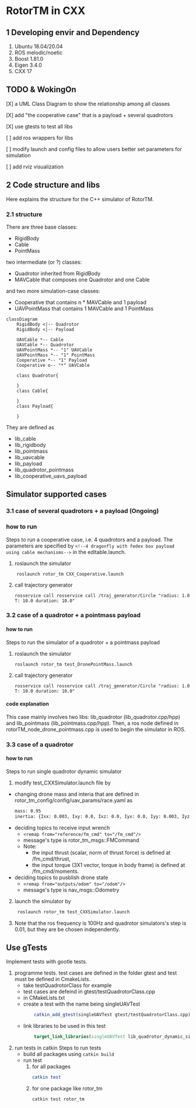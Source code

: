 # RotorTM in CXX

## 1 Developing envir and Dependency
1. Ubuntu 18.04/20.04
2. ROS melodic/noetic
3. Boost 1.81.0
4. Eigen 3.4.0
5. CXX 17

## TODO & WokingOn
[X] a UML Class Diagram to show the relationship among all classes

[X] add "the cooperative case" that is a payload + several quadrotors

[X] use gtests to test all libs

[ ] add ros wrappers for libs

[ ] modify launch and config files to allow users better set parameters for simulation

[ ] add rviz visualization


## 2 Code structure and libs
Here explains the structure for the C++ simulator of RotorTM.

### 2.1 structure
There are three base classes:
- RigidBody
- Cable
- PointMass

two intermediate (or ?) classes:
- Quadrotor inherited from RigidBody
- MAVCable that composes one Quadrotor and one Cable

and two more simulation-case classes:
- Cooperative that contains n * MAVCable and 1 payload
- UAVPointMass that contains 1 MAVCable and 1 PointMass


```mermaid
classDiagram
    RigidBody <|-- Quadrotor
    RigidBody <|-- Payload

    UAVCable *-- Cable
    UAVCable *-- Quadrotor
    UAVPointMass *-- "1" UAVCable
    UAVPointMass *-- "1" PointMass
    Cooperative *-- "1" Payload
    Cooperative o-- "*" UAVCable

    class Quadrotor{
        
    }
    class Cable{
        
    }
    class Payload{
 
    }
```

They are defined as 
- lib_cable
- lib_rigidbody
- lib_pointmass
- lib_uavcable
- lib_payload
- lib_quadrotor_pointmass
- lib_cooperative_uavs_payload




## Simulator supported cases

### 3.1 case of several quadrotors + a payload (Ongoing)
### how to run
Steps to run a cooperative case, i.e. 4 quadrotors and a payload. The parameters are specified by ```<!--4 dragonfly with fedex box payload using cable mechanisms-->``` in the editable.launch.
1. roslaunch the simulator
```shell
    roslaunch rotor_tm CXX_Cooperative.launch 
```
2. call trajectory generator
      ```shell
      rosservice call rosservice call /traj_generator/Circle "radius: 1.0 T: 10.0 duration: 10.0" 
      ```   

### 3.2 case of a quadrotor + a pointmass payload

#### how to run
Steps to run the simulator of a quadrotor + a pointmass payload
1. roslaunch the simulator
      ```shell
      roslaunch rotor_tm test_DronePointMass.launch 
      ```
2. call trajectory generator
      ```shell
      rosservice call rosservice call /traj_generator/Circle "radius: 1.0 T: 10.0 duration: 10.0" 
      ```         
#### code explanation
This case mainly involves two libs: lib_quadrotor (lib_quadrotor.cpp/hpp) and lib_pointmass (lib_pointmass.cpp/hpp). Then, a ros node defined in rotorTM_node_drone_pointmass.cpp is used to begin the simulator in ROS.


### 3.3 case of a quadrotor

#### how to run
Steps to run single quadrotor dynamic simulator
1. modify test_CXXSimulator.launch file by
  - changing drone mass and interia that are defined in rotor_tm_config/config/uav_params/race.yaml as
      ```xml
      mass: 0.95
      inertia: {Ixx: 0.003, Ixy: 0.0, Ixz: 0.0, Iyx: 0.0, Iyy: 0.003, Iyz: 0.0, Izx: 0.0, Izy: 0.0, Izz: 0.004}
      ```
  - deciding topics to receive input wrench 
    - ```<remap from="reference/fm_cmd" to="/fm_cmd"/>```
    - message's type is rotor_tm_msgs::FMCommand
    - Note: 
      - the input thrust (scalar, norm of thrust force) is defined at /fm_cmd/thrust, 
      - the input torque (3X1 vector, torque in body frame) is defined at /fm_cmd/moments.
  - deciding topics to pusblish drone state
    - ```<remap from="outputs/odom" to="/odom"/>```
    - message's type is nav_msgs::Odometry
2. launch the simulator by
    ```bash
     roslaunch rotor_tm test_CXXSimulator.launch
    ```
3. Note that the ros frequency is 100Hz and quadrotor simulators's step is 0.01, but they are be chosen independently.





## Use gTests
Implement tests with gootle tests.

1. programme tests.
  test cases are defined in the folder gtest and test must be defined in CmakeLists.
    - take testQuadrotorClass for example
    - test cases are defeind in  gtest/testQuadrotorClass.cpp
    - in CMakeLists.txt
    - create a test with the name being singleUAVTest
        ```cmake
            catkin_add_gtest(singleUAVTest gtest/testQuadrotorClass.cpp)
        ```
    - link libraries to be used in this test
        ```cmake
            target_link_libraries(singleUAVTest lib_quadrotor_dynamic_simulator ${catkin_LIBRARIES} Eigen3::Eigen Boost::program_options)
        ```
2. run tests in catkin
Steps to run tests 
    - build all packages using ```catkin build```
    - run test
      1. for all packages
          ```cmake
          catkin test
          ```
      2. for one package like rotor_tm 
          ```
          catkin test rotor_tm
          ```
  
